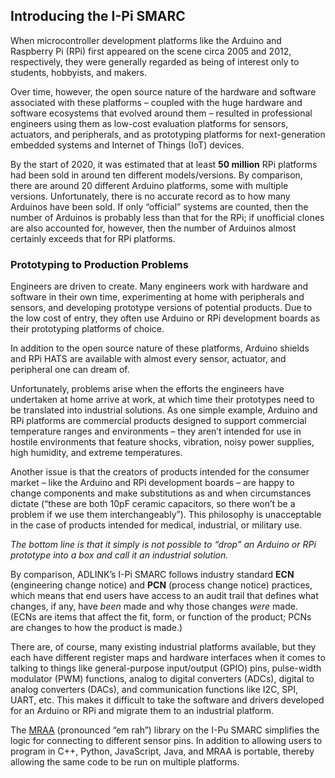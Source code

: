 ## Introducing the I-Pi SMARC 



When microcontroller development platforms like the Arduino and Raspberry Pi (RPi) first appeared on the scene circa 2005 and 2012, respectively, they were generally regarded as being of interest only to students, hobbyists, and makers.

Over time, however, the open source nature of the hardware and software associated with these platforms – coupled with the huge hardware and software ecosystems that evolved around them – resulted in professional engineers using them as low-cost evaluation platforms for sensors, actuators, and peripherals, and as prototyping platforms for next-generation embedded systems and Internet of Things (IoT) devices.

By the start of 2020, it was estimated that at least **50 million** RPi platforms had been sold in around ten different models/versions. By comparison, there are around 20 different Arduino platforms, some with multiple versions. Unfortunately, there is no accurate record as to how many Arduinos have been sold. If only “official” systems are counted, then the number of Arduinos is probably less than that for the RPi; if unofficial clones are also accounted for, however, then the number of Arduinos almost certainly exceeds that for RPi platforms.

### **Prototyping to Production Problems**

Engineers are driven to create. Many engineers work with hardware and software in their own time, experimenting at home with peripherals and sensors, and developing prototype versions of potential products. Due to the low cost of entry, they often use Arduino or RPi development boards as their prototyping platforms of choice.

In addition to the open source nature of these platforms, Arduino shields and RPi HATS are available with almost every sensor, actuator, and peripheral one can dream of.

Unfortunately, problems arise when the efforts the engineers have undertaken at home arrive at work, at which time their prototypes need to be translated into industrial solutions. As one simple example, Arduino and RPi platforms are commercial products designed to support commercial temperature ranges and environments – they aren’t intended for use in hostile environments that feature shocks, vibration, noisy power supplies, high humidity, and extreme temperatures.

Another issue is that the creators of products intended for the consumer market – like the Arduino and RPi development boards – are happy to change components and make substitutions as and when circumstances dictate (“these are both 10pF ceramic capacitors, so there won’t be a problem if we use them interchangeably”). This philosophy is unacceptable in the case of products intended for medical, industrial, or military use.

*The bottom line is that it simply is not possible to “drop” an Arduino or RPi prototype into a box and call it an industrial solution.*

By comparison, ADLINK’s I-Pi SMARC follows industry standard **ECN** (engineering change notice) and **PCN** (process change notice) practices, which means that end users have access to an audit trail that defines what changes, if any, have *been* made and why those changes *were* made. (ECNs are items that affect the fit, form, or function of the product; PCNs are changes to how the product is made.)



There are, of course,  many existing industrial platforms available, but they each have different register maps and hardware interfaces when it comes to talking to things like general-purpose input/output (GPIO) pins, pulse-width modulator (PWM) functions, analog to digital converters (ADCs), digital to analog converters (DACs), and communication functions like I2C, SPI, UART, etc. This makes it difficult to take the software and drivers developed for an Arduino or RPi and migrate them to an industrial platform.

The [MRAA](https://github.com/eclipse/mraa) (pronounced “em rah”) library on the I-Pu SMARC simplifies the logic for connecting to different sensor pins. In addition to allowing users to program in C++, Python, JavaScript, Java, and MRAA is portable, thereby allowing the same code to be run on multiple platforms.



